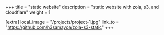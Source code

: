 +++
title = "static website"
description = "static website with zola, s3, and cloudflare"
weight = 1

[extra]
local_image = "/projects/project-1.jpg"
link_to = "https://github.com/h3samayoa/zola-s3-static"
+++

